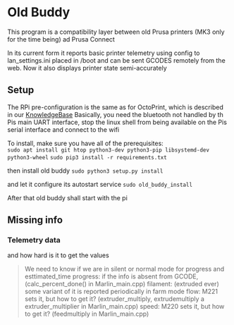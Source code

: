 # Old Buddy

This program is a compatibility layer between old Prusa printers (MK3 only for the time being) ad Prusa Connect

In its current form it reports basic printer telemetry using config to lan_settings.ini placed in /boot and
can be sent GCODES remotely from the web. Now it also displays printer state semi-accurately

## Setup
The RPi pre-configuration is the same as for OctoPrint, which is described in our
[KnowledgeBase](https://help.prusa3d.com/en/article/octoprint-building-an-image-for-raspberry-pi-zero-w_2182)
Basically, you need the bluetooth not handled by th Pis main UART interface, stop the linux shell from being
available on the Pis serial interface and connect to the wifi

To install, make sure you have all of the prerequisites:  
`sudo apt install git htop python3-dev python3-pip libsystemd-dev python3-wheel`
`sudo pip3 install -r requirements.txt`

then install old buddy
`sudo python3 setup.py install`

and let it configure its autostart service
`sudo old_buddy_install`

After that old buddy shall start with the pi

## Missing info

### Telemetry data
and how hard is it to get the values

> We need to know if we are in silent or normal mode for progress and esttimated_time
> progress: if the info is absent from GCODE, (calc_percent_done() in Marlin_main.cpp)
> filament: (extruded ever) some variant of it is reported periodically in farm mode
> flow: M221 sets it, but how to get it? (extruder_multiply,  extrudemultiply a extruder_multiplier in Marlin_main.cpp)
> speed: M220 sets it, but how to get it? (feedmultiply in Marlin_main.cpp)
